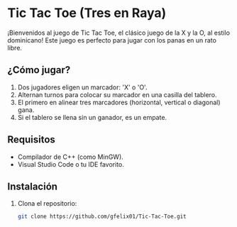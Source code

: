 # Tic Tac Toe (Tres en Raya)

¡Bienvenidos al juego de Tic Tac Toe, el clásico juego de la X y la O, al estilo dominicano! Este juego es perfecto para jugar con los panas en un rato libre.

## ¿Cómo jugar?

1. Dos jugadores eligen un marcador: 'X' o 'O'.
2. Alternan turnos para colocar su marcador en una casilla del tablero.
3. El primero en alinear tres marcadores (horizontal, vertical o diagonal) gana.
4. Si el tablero se llena sin un ganador, es un empate.

## Requisitos

- Compilador de C++ (como MinGW).
- Visual Studio Code o tu IDE favorito.

## Instalación

1. Clona el repositorio:
   ```bash
   git clone https://github.com/gfelix01/Tic-Tac-Toe.git
   ```
